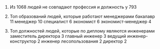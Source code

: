 1. Из 1068 людей не совпадают профессия и должность у 793

2. Топ образований людей, которые работают менеджерами
бакалавр              11
менеджер              10
специалист             6
экономист              6
экономист-менеджер     4

3. Топ должностей людей, которые по диплому являются инженерами
заместитель директора          3
главный инженер                3
ведущий инженер-конструктор    2
инженер лесопользования        2
директор                       2